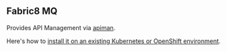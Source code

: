 ## Fabric8 MQ

Provides API Management via [apiman](http://www.apiman.io/).

Here's how to [install it on an existing Kubernetes or OpenShift environment](http://fabric8.io/guide/fabric8OnOpenShift.html).